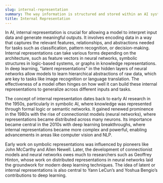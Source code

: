 ```yaml
---
slug: internal-representation
summary: The way information is structured and stored within an AI system, enabling the system to process, reason, or make decisions.
title: Internal Representation
---
```


In AI, internal representation is crucial for allowing a model to interpret input data and generate meaningful outputs. It involves encoding data in a way that captures the relevant features, relationships, and abstractions needed for tasks such as classification, pattern recognition, or decision-making. Internal representations can take various forms depending on the architecture, such as feature vectors in neural networks, symbolic structures in logic-based systems, or graphs in knowledge representations. In deep learning, "latent representations" in the hidden layers of neural networks allow models to learn hierarchical abstractions of raw data, which are key to tasks like image recognition or language translation. The effectiveness of a model often hinges on how well it can build these internal representations to generalize across different inputs and tasks.

The concept of internal representation dates back to early AI research in the 1950s, particularly in symbolic AI, where knowledge was represented through formal logic or semantic networks. It gained renewed prominence in the 1980s with the rise of connectionist models (neural networks), where representations became distributed across many neurons. Its importance became central in the 2010s with deep learning breakthroughs, where internal representations became more complex and powerful, enabling advancements in areas like computer vision and NLP.

Early work on symbolic representations was influenced by pioneers like John McCarthy and Allen Newell. Later, the development of connectionist models and neural networks owes much to researchers such as Geoffrey Hinton, whose work on distributed representations in neural networks laid the groundwork for modern deep learning techniques. The idea of latent or internal representations is also central to Yann LeCun’s and Yoshua Bengio’s contributions to deep learning.
